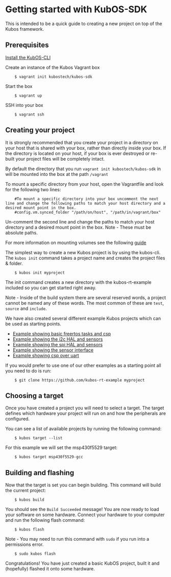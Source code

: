 # Getting started with KubOS-SDK

This is intended to be a quick guide to creating a new project on top of the Kubos framework.

## Prerequisites

[Install the KubOS-CLI](cli-installing.md)

Create an instance of the Kubos Vagrant box

        $ vagrant init kubostech/kubos-sdk

Start the box

        $ vagrant up

SSH into your box

        $ vagrant ssh

## Creating your project

It is strongly recommended that you create your project in a directory on your host that is shared with your box, rather than directly inside your box. If the
directory is located on your host, if your box is ever destroyed or re-built your project files will be completely intact.

By default the directory that you run `vagrant init kubostech/kubos-sdk` in will be mounted into the box at the path `/vagrant`

To mount a specific directory from your host, open the Vagrantfile and look for the following two lines:

        #To mount a specific directory into your box uncomment the next line and change the following paths to match your host directory and a desired mount point in the box.
        #config.vm.synced_folder "/path/on/host", "/path/in/vagrant/box"

Un-comment the second line and change the paths to match your host directory and a desired mount point in the box. Note - These must be absolute paths.

For more information on mounting volumes see the following [guide](https://www.vagrantup.com/docs/synced-folders/basic_usage.html)

The simplest way to create a new Kubos project is by using the kubos-cli. The `kubos init` command takes a project name and creates the project files & folder.

        $ kubos init myproject

The init command creates a new directory with the kubos-rt-example included so you can get started right away.

Note - Inside of the build system there are several reserved words, a project cannot be named any of these words. The most common of these are `test`, `source` and `include`.

We have also created several different example Kubos projects which can be used as starting points.

 - [Example showing basic freertos tasks and csp](https://github.com/kubostech/kubos-rt-example)
 - [Example showing the i2c HAL and sensors](https://github.com/kubostech/kubos-i2c-example)
 - [Example showing the spi HAL and sensors](https://github.com/kubostech/kubos-spi-example)
 - [Example showing the sensor interface](https://github.com/kubostech/kubos-sensor-example)
 - [Example showing csp over uart](https://github.com/kubostech/kubos-csp-example)

If you would prefer to use one of our other examples as a starting point all you need to do is run:

        $ git clone https://github.com/kubos-rt-example myproject

## Choosing a target

Once you have created a project you will need to select a target. The target defines which hardware your project will run on and how the peripherals are configured.

You can see a list of available projects by running the following command:

        $ kubos target --list

For this example we will set the msp430f5529 target:

        $ kubos target msp430f5529-gcc

## Building and flashing

Now that the target is set you can begin building. This command will build the current project:

        $ kubos build

You should see the `Build Succeeded` message! You are now ready to load your software on some hardware. Connect your hardware to your computer and run the following flash command:

        $ kubos flash

Note - You may need to run this command with `sudo` if you run into a permissions error.

        $ sudo kubos flash

Congratulations! You have just created a basic KubOS project, built it and (hopefully) flashed it onto some hardware.
